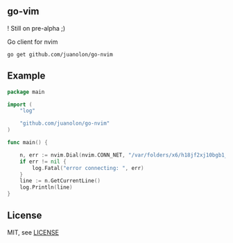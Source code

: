 go-vim
------
! Still on pre-alpha ;)

Go client for nvim

``
go get github.com/juanolon/go-nvim
``

Example
-------

```go
package main

import (
	"log"

	"github.com/juanolon/go-nvim"
)

func main() {

	n, err := nvim.Dial(nvim.CONN_NET, "/var/folders/x6/h18jf2xj10bgb1_jlf_fy0rr0000gn/T/nvimaGKXbS/0")
	if err != nil {
		log.Fatal("error connecting: ", err)
	}
	line := n.GetCurrentLine()
	log.Println(line)
}

```

License
-------

MIT, see [LICENSE](LICENSE)
